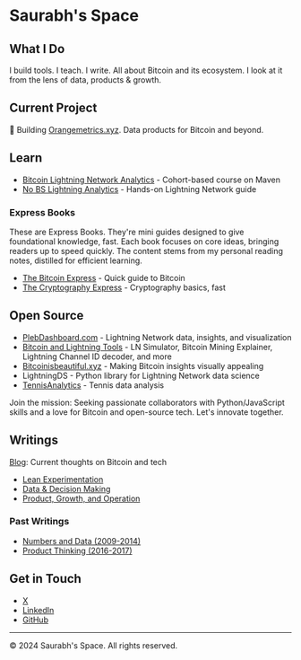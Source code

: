 # Saurabh's Space

## What I Do

I build tools. I teach. I write. All about Bitcoin and its ecosystem. I look at it from the lens of data, products & growth.

## Current Project

🚀 Building [Orangemetrics.xyz](https://www.orangemetrics.xyz/). Data products for Bitcoin and beyond.

## Learn

- [Bitcoin Lightning Network Analytics](https://maven.com/sorukumar/lightninganalytics) - Cohort-based course on Maven
- [No BS Lightning Analytics](https://sorukumar.gumroad.com/l/sjxgns) - Hands-on Lightning Network guide

### Express Books

These are Express Books. They're mini guides designed to give foundational knowledge, fast. Each book focuses on core ideas, bringing readers up to speed quickly. The content stems from my personal reading notes, distilled for efficient learning.

- [The Bitcoin Express](https://sorukumar.github.io/TheBitcoinExpress/index.html) - Quick guide to Bitcoin
- [The Cryptography Express](https://sorukumar.github.io/TheCryptographyExpress/index.html) - Cryptography basics, fast

## Open Source

- [PlebDashboard.com](https://sorukumar.github.io/plebdashboard/) - Lightning Network data, insights, and visualization
- [Bitcoin and Lightning Tools](https://sorukumar.github.io/Tools/) - LN Simulator, Bitcoin Mining Explainer, Lightning Channel ID decoder, and more
- [Bitcoinisbeautiful.xyz](http://bitcoinisbeautiful.xyz/) - Making Bitcoin insights visually appealing
- LightningDS - Python library for Lightning Network data science
- [TennisAnalytics](https://sorukumar.github.io/TennisAnalytics/) - Tennis data analysis

Join the mission: Seeking passionate collaborators with Python/JavaScript skills and a love for Bitcoin and open-source tech. Let's innovate together.

## Writings

[Blog](https://sorukumar.github.io/blog/): Current thoughts on Bitcoin and tech

- [Lean Experimentation](https://sorukumar.github.io/TheArtofExperimentation/)
- [Data & Decision Making](https://sorukumar.github.io/blog/link)
- [Product, Growth, and Operation](https://sorukumar.github.io/blog/link)

### Past Writings

- [Numbers and Data (2009-2014)](https://analystnextdoor.wordpress.com/)
- [Product Thinking (2016-2017)](https://productthinkingblog.wordpress.com/)

## Get in Touch

- [X](https://x.com/Soru_kumar)
- [LinkedIn](https://www.linkedin.com/in/sorukumar/)
- [GitHub](https://github.com/sorukumar)

---

© 2024 Saurabh's Space. All rights reserved.
